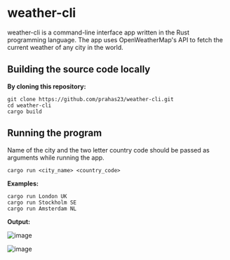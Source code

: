 # weather-cli

weather-cli is a command-line interface app written in the Rust programming language. The app uses OpenWeatherMap's API to fetch the current weather of any city in the world.

## Building the source code locally
**By cloning this repository:**
```
git clone https://github.com/prahas23/weather-cli.git
cd weather-cli
cargo build
```

## Running the program
Name of the city and the two letter country code should be passed as arguments while running the app.
```
cargo run <city_name> <country_code>
```
**Examples:**
```
cargo run London UK
cargo run Stockholm SE
cargo run Amsterdam NL
```
**Output:**

![image](https://user-images.githubusercontent.com/59818767/176035732-b4a1df80-f10b-4463-8406-69e1197ac957.png)

![image](https://user-images.githubusercontent.com/59818767/176036519-2a8d9ab1-9c10-4836-a2c9-84bb711660a1.png)
